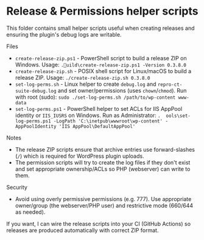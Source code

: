 # Release & Permissions helper scripts

This folder contains small helper scripts useful when creating releases and ensuring the plugin's debug logs are writable.

Files

- `create-release-zip.ps1` - PowerShell script to build a release ZIP on Windows. Usage: `.uild\create-release-zip.ps1 -Version 0.3.8.0`
- `create-release-zip.sh` - POSIX shell script for Linux/macOS to build a release ZIP. Usage: `./create-release-zip.sh 0.3.8.0`
- `set-log-perms.sh` - Linux helper to create `debug.log` and `repro-ct-suite-debug.log` and set owner/permissions (uses `chown`/`chmod`). Run with root (sudo): `sudo ./set-log-perms.sh /path/to/wp-content www-data`
- `set-log-perms.ps1` - PowerShell helper to set ACLs for IIS AppPool identity or `IIS_IUSRS` on Windows. Run as Administrator: `.	ools\set-log-perms.ps1 -LogPath 'C:\inetpub\wwwroot\wp-content' -AppPoolIdentity 'IIS AppPool\DefaultAppPool'`

Notes

- The release ZIP scripts ensure that archive entries use forward-slashes (`/`) which is required for WordPress plugin uploads.
- The permission scripts will try to create the log files if they don't exist and set appropriate ownership/ACLs so PHP (webserver) can write to them.

Security

- Avoid using overly permissive permissions (e.g. 777). Use appropriate owner/group (the webserver/PHP user) and restrictive mode (660/644 as needed).

If you want, I can wire the release scripts into your CI (GitHub Actions) so releases are produced automatically with correct ZIP format.
